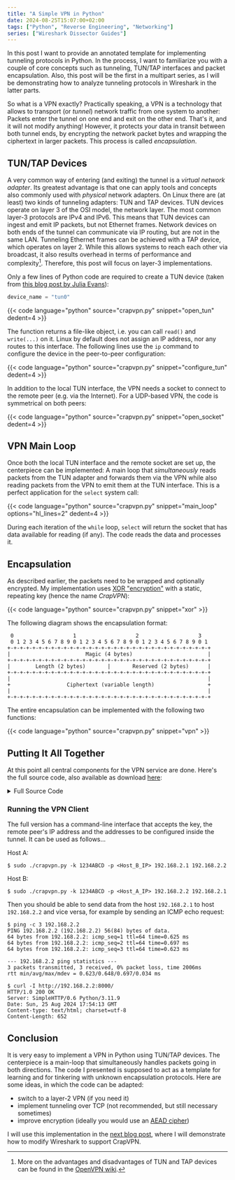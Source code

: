 ```yaml
---
title: "A Simple VPN in Python"
date: 2024-08-25T15:07:00+02:00
tags: ["Python", "Reverse Engineering", "Networking"]
series: ["Wireshark Dissector Guides"]
---
```


In this post I want to provide an annotated template for implementing tunneling protocols in Python. In the process, I want to familiarize you with a couple of core concepts such as tunneling, TUN/TAP interfaces and packet encapsulation. Also, this post will be the first in a multipart series, as I will be demonstrating how to analyze tunneling protocols in Wireshark in the latter parts.

<!--more-->

So what is a VPN exactly? Practically speaking, a VPN is a technology that allows to transport (or _tunnel_) network traffic from one system to another: Packets enter the tunnel on one end and exit on the other end. That's it, and it will not modify anything! However, it protects your data in transit between both tunnel ends, by encrypting the network packet bytes and wrapping the ciphertext in larger packets. This process is called _encapsulation_.

## TUN/TAP Devices

A very common way of entering (and exiting) the tunnel is a _virtual network adapter_. Its greatest advantage is that one can apply tools and concepts also commonly used with _physical_ network adapters. On Linux there are (at least) two kinds of tunneling adapters: TUN and TAP devices. TUN devices operate on layer 3 of the OSI model, the network layer. The most common layer-3 protocols are IPv4 and IPv6. This means that TUN devices can ingest and emit IP packets, but not Ethernet frames. Network devices on both ends of the tunnel can communicate via IP routing, but are not in the same LAN. Tunneling Ethernet frames can be achieved with a TAP device, which operates on layer 2. While this allows systems to reach each other via broadcast, it also results overhead in terms of performance and complexity[^1]. Therefore, this post will focus on layer-3 implementations.

[^1]: More on the advantages and disadvantages of TUN and TAP devices can be found in the [OpenVPN wiki](https://community.openvpn.net/openvpn/wiki/BridgingAndRouting).

Only a few lines of Python code are required to create a TUN device (taken from [this blog post by Julia Evans](https://jvns.ca/blog/2022/09/06/send-network-packets-python-tun-tap/)):

```python
device_name = "tun0"
```

{{< code language="python" source="crapvpn.py" snippet="open_tun" dedent=4 >}}

The function returns a file-like object, i.e. you can call `read()` and `write(...)` on it. Linux by default does not assign an IP address, nor any routes to this interface. The following lines use the `ip` command to configure the device in the peer-to-peer configuration:

{{< code language="python" source="crapvpn.py" snippet="configure_tun" dedent=4 >}}

In addition to the local TUN interface, the VPN needs a socket to connect to the remote peer (e.g. via the Internet). For a UDP-based VPN, the code is symmetrical on both peers:

{{< code language="python" source="crapvpn.py" snippet="open_socket" dedent=4 >}}

## VPN Main Loop

Once both the local TUN interface and the remote socket are set up, the centerpiece can be implemented: A main loop that _simultaneously_ reads packets from the TUN adapter and forwards them via the VPN while also reading packets from the VPN to emit them at the TUN interface. This is a perfect application for the `select` system call:

{{< code language="python" source="crapvpn.py" snippet="main_loop" options="hl_lines=2" dedent=4 >}}

During each iteration of the `while` loop, `select` will return the socket that has data available for reading (if any). The code reads the data and processes it.

## Encapsulation

As described earlier, the packets need to be wrapped and optionally encrypted. My implementation uses [XOR "encryption"](https://en.wikipedia.org/wiki/XOR_cipher) with a static, repeating key (hence the name _CrapVPN_):

{{< code language="python" source="crapvpn.py" snippet="xor" >}}

The following diagram shows the encapsulation format:

```goat {width=700}
 0                   1                   2                   3
 0 1 2 3 4 5 6 7 8 9 0 1 2 3 4 5 6 7 8 9 0 1 2 3 4 5 6 7 8 9 0 1
+-+-+-+-+-+-+-+-+-+-+-+-+-+-+-+-+-+-+-+-+-+-+-+-+-+-+-+-+-+-+-+-+
|                        Magic (4 bytes)                        |
+-+-+-+-+-+-+-+-+-+-+-+-+-+-+-+-+-+-+-+-+-+-+-+-+-+-+-+-+-+-+-+-+
|        Length (2 bytes)       |       Reserved (2 bytes)      |
+-+-+-+-+-+-+-+-+-+-+-+-+-+-+-+-+-+-+-+-+-+-+-+-+-+-+-+-+-+-+-+-+
|                                                               |
+                  Ciphertext (variable length)                 +
|                                                               |
+-+-+-+-+-+-+-+-+-+-+-+-+-+-+-+-+-+-+-+-+-+-+-+-+-+-+-+-+-+-+-+-+
```


The entire encapsulation can be implemented with the following two functions:

{{< code language="python" source="crapvpn.py" snippet="vpn" >}}

## Putting It All Together

At this point all central components for the VPN service are done. Here's the full source code, also available as download [here](crapvpn.py):

<details>
<summary>Full Source Code</summary>
{{< code language="python" source="crapvpn.py" options="linenos=table" >}}
</details>

### Running the VPN Client

The full version has a command-line interface that accepts the key, the remote peer's IP address and the addresses to be configured inside the tunnel. It can be used as follows...

Host A:

```shell-session
$ sudo ./crapvpn.py -k 1234ABCD -p <Host_B_IP> 192.168.2.1 192.168.2.2
```

Host B:

```shell-session
$ sudo ./crapvpn.py -k 1234ABCD -p <Host_A_IP> 192.168.2.2 192.168.2.1
```

Then you should be able to send data from the host `192.168.2.1` to host `192.168.2.2` and vice versa, for example by sending an ICMP echo request:

```shell-session
$ ping -c 3 192.168.2.2
PING 192.168.2.2 (192.168.2.2) 56(84) bytes of data.
64 bytes from 192.168.2.2: icmp_seq=1 ttl=64 time=0.625 ms
64 bytes from 192.168.2.2: icmp_seq=2 ttl=64 time=0.697 ms
64 bytes from 192.168.2.2: icmp_seq=3 ttl=64 time=0.623 ms

--- 192.168.2.2 ping statistics ---
3 packets transmitted, 3 received, 0% packet loss, time 2006ms
rtt min/avg/max/mdev = 0.623/0.648/0.697/0.034 ms
```

```shell-session
$ curl -I http://192.168.2.2:8000/      
HTTP/1.0 200 OK
Server: SimpleHTTP/0.6 Python/3.11.9
Date: Sun, 25 Aug 2024 17:54:13 GMT
Content-type: text/html; charset=utf-8
Content-Length: 652
```

## Conclusion

It is very easy to implement a VPN in Python using TUN/TAP devices. The centerpiece is a main-loop that simultaneously handles packets going in both directions. The code I presented is supposed to act as a template for learning and for tinkering with unknown encapsulation protocols. Here are some ideas, in which the code can be adapted:
 * switch to a layer-2 VPN (if you need it)
 * implement tunneling over TCP (not recommended, but still necessary sometimes)
 * improve encryption (ideally you would use an [AEAD cipher](https://en.wikipedia.org/wiki/Authenticated_encryption))

I will use this implementation in the [next blog post](../wireshark-vpn/), where I will demonstrate how to modify Wireshark to support CrapVPN.